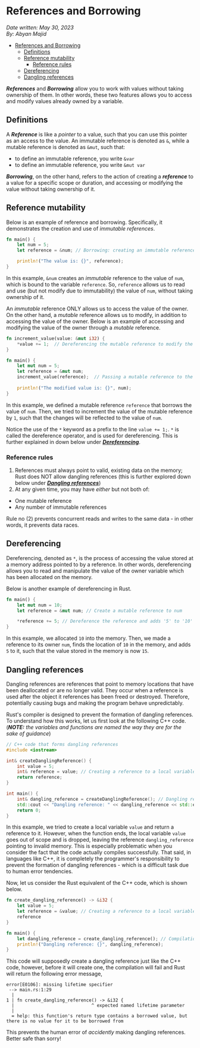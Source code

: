 # References and Borrowing

*Date written: May 30, 2023* \
*By: Abyan Majid*

- [References and Borrowing](#references-and-borrowing)
  - [Definitions](#definitions)
  - [Reference mutability](#reference-mutability)
    - [Reference rules](#reference-rules)
  - [Dereferencing](#dereferencing)
  - [Dangling references](#dangling-references)

***References*** and ***Borrowing*** allow you to work with values without taking ownership of them. In other words, these two features allows you to access and modify values already owned by a variable.

## Definitions
A ***Reference*** is like a *pointer* to a value, such that you can use this pointer as an access to the value. An immutable reference is denoted as `&`, while a mutable reference is denoted as `&mut`, such that:
- to define an immutable reference, you write `&var`
- to define an immutable reference, you write `&mut var`

***Borrowing***, on the other hand, refers to the action of creating a ***reference*** to a value for a specific scope or duration, and accessing or modifying the value without taking ownership of it.

## Reference mutability
Below is an example of reference and borrowing. Specifically, it demonstrates the creation and use of *immutable references*.
```rust
fn main() {
    let num = 5;
    let reference = &num; // Borrowing: creating an immutable reference

    println!("The value is: {}", reference);
}
```
In this example, `&num` creates an *immutable* reference to the value of `num`, which is bound to the variable `reference`. So, `reference` allows us to read and use (but not modify due to immutability) the value of `num`, without taking ownership of it.

An *immutable* reference ONLY allows us to access the value of the owner. On the other hand, a *mutable* reference allows us to modify, in addition to accessing the value of the owner. Below is an example of accessing and modifying the value of the owner through a *mutable* reference.
```rust
fn increment_value(value: &mut i32) {
    *value += 1;  // Dereferencing the mutable reference to modify the value
}

fn main() {
    let mut num = 5;
    let reference = &mut num;
    increment_value(reference);  // Passing a mutable reference to the function
    
    println!("The modified value is: {}", num);
}
```
In this example, we defined a mutable reference `reference` that borrows the value of `num`. Then, we tried to increment the value of the mutable reference by `1`, such that the changes will be reflected to the value of `num`.

Notice the use of the `*` keyword as a prefix to the line `value += 1;`. `*` is called the dereference operator, and is used for dereferencing. This is further explained in down below under [***Dereferencing***](#dereferencing).

### Reference rules
1. References must always point to valid, existing data on the memory; Rust does NOT allow dangling references (this is further explored down below under [***Dangling references***](#dangling-references))
2. At any given time, you may have *either* but not both of:
- One mutable reference
- Any number of immutable references
  
Rule no (2) prevents concurrent reads and writes to the same data - in other words, it prevents data races.

## Dereferencing
Dereferencing, denoted as `*`, is the process of accessing the value stored at a memory address pointed to by a reference. In other words, dereferencing allows you to read and manipulate the value of the owner variable which has been allocated on the memory.

Below is another example of dereferencing in Rust.
```rust
fn main() {
    let mut num = 10;
    let reference = &mut num; // Create a mutable reference to num

    *reference += 5; // Dereference the reference and adds '5' to '10'
}
```
In this example, we allocated `10` into the memory. Then, we made a reference to its owner `num`, finds the location of `10` in the memory, and adds `5` to it, such that the value stored in the memory is now `15`.

## Dangling references
Dangling references are references that point to memory locations that have been deallocated or are no longer valid. They occur when a reference is used after the object it references has been freed or destroyed. Therefore, potentially causing bugs and making the program behave unpredictably.

Rust's compiler is designed to prevent the formation of dangling references. To understand how this works, let us first look at the following C++ code. (***NOTE:** the variables and functions are named the way they are for the sake of guidance*)

```cpp
// C++ code that forms dangling references
#include <iostream>

int& createDanglingReference() {
    int value = 5;
    int& reference = value; // Creating a reference to a local variable
    return reference;
}

int main() {
    int& dangling_reference = createDanglingReference(); // Dangling reference formed
    std::cout << "Dangling reference: " << dangling_reference << std::endl;
    return 0;
}
```
In this example, we tried to create a local variable `value` and return a reference to it. However, when the function ends, the local variable `value` goes out of scope and is dropped, leaving the reference `dangling_reference` pointing to invalid memory. This is especially problematic when you consider the fact that the code actually compiles successfully. That said, in languages like C++, it is completely the programmer's responsibility to prevent the formation of dangling references - which is a difficult task due to human error tendencies.

Now, let us consider the Rust equivalent of the C++ code, which is shown below.
```rust
fn create_dangling_reference() -> &i32 {
    let value = 5;
    let reference = &value; // Creating a reference to a local variable
    reference
}

fn main() {
    let dangling_reference = create_dangling_reference(); // Compilation error occurs
    println!("Dangling reference: {}", dangling_reference);
}
```
This code will supposedly create a dangling reference just like the C++ code, however, before it will create one, the compilation will fail and Rust will return the following error message,
```
error[E0106]: missing lifetime specifier
 --> main.rs:1:29
  |
1 | fn create_dangling_reference() -> &i32 {
  |                             ^ expected named lifetime parameter
  |
  = help: this function's return type contains a borrowed value, but there is no value for it to be borrowed from

```
This prevents the human error of *accidently* making dangling references. Better safe than sorry!           